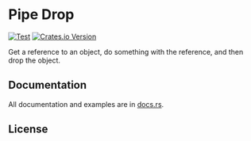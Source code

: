 # Pipe Drop

[![Test](https://github.com/KSXGitHub/pipe-drop/workflows/Test/badge.svg)](https://github.com/KSXGitHub/pipe-drop/actions?query=workflow%3ATest)
[![Crates.io Version](https://img.shields.io/crates/v/pipe-drop?logo=rust)](https://crates.io/crates/pipe-drop)

Get a reference to an object, do something with the reference, and then drop the object.

## Documentation

All documentation and examples are in [docs.rs](https://docs.rs/pipe-drop).

## License
